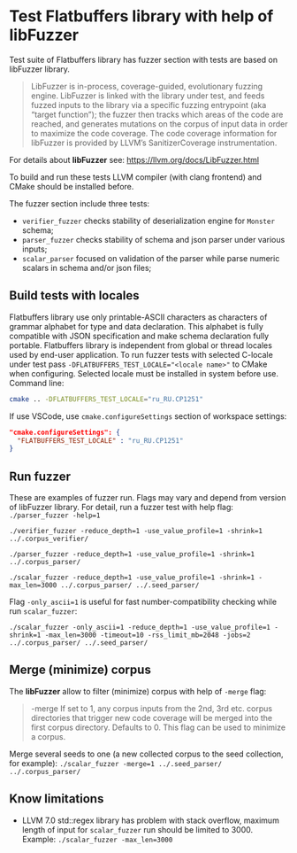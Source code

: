 # Test Flatbuffers library with help of libFuzzer
Test suite of Flatbuffers library has fuzzer section with tests are based on libFuzzer library.

> LibFuzzer is in-process, coverage-guided, evolutionary fuzzing engine.
LibFuzzer is linked with the library under test, and feeds fuzzed inputs to the library via a specific fuzzing entrypoint (aka “target function”);
the fuzzer then tracks which areas of the code are reached, and generates mutations on the corpus of input data in order to maximize the code coverage.
The code coverage information for libFuzzer is provided by LLVM’s SanitizerCoverage instrumentation.

For details about **libFuzzer** see: https://llvm.org/docs/LibFuzzer.html

To build and run these tests LLVM compiler (with clang frontend) and CMake should be installed before.

The fuzzer section include three tests:
- `verifier_fuzzer` checks stability of deserialization engine for `Monster` schema;
- `parser_fuzzer` checks stability of schema and json parser under various inputs;
- `scalar_parser` focused on validation of the parser while parse numeric scalars in schema and/or json files;

## Build tests with locales
Flatbuffers library use only printable-ASCII characters as characters of grammar alphabet for type and data declaration.
This alphabet is fully compatible with JSON specification and make schema declaration fully portable.
Flatbuffers library is independent from global or thread locales used by end-user application.
To run fuzzer tests with selected C-locale under test pass `-DFLATBUFFERS_TEST_LOCALE="<locale name>"` to CMake when configuring.
Selected locale must be installed in system before use.
Command line:
```sh
cmake .. -DFLATBUFFERS_TEST_LOCALE="ru_RU.CP1251"
```
If use VSCode, use `cmake.configureSettings` section of workspace settings:
```json
"cmake.configureSettings": {
  "FLATBUFFERS_TEST_LOCALE" : "ru_RU.CP1251"
}
```

## Run fuzzer
These are examples of fuzzer run.
Flags may vary and depend from version of libFuzzer library.
For detail, run a fuzzer test with help flag: `./parser_fuzzer -help=1`

`./verifier_fuzzer -reduce_depth=1 -use_value_profile=1 -shrink=1 ../.corpus_verifier/`

`./parser_fuzzer -reduce_depth=1 -use_value_profile=1 -shrink=1 ../.corpus_parser/`

`./scalar_fuzzer -reduce_depth=1 -use_value_profile=1 -shrink=1 -max_len=3000 ../.corpus_parser/ ../.seed_parser/`

Flag `-only_ascii=1` is useful for fast number-compatibility checking while run `scalar_fuzzer`:

`./scalar_fuzzer -only_ascii=1 -reduce_depth=1 -use_value_profile=1 -shrink=1 -max_len=3000 -timeout=10 -rss_limit_mb=2048 -jobs=2 ../.corpus_parser/ ../.seed_parser/`

## Merge (minimize) corpus
The **libFuzzer** allow to filter (minimize) corpus with help of `-merge` flag:
> -merge
    If set to 1, any corpus inputs from the 2nd, 3rd etc. corpus directories that trigger new code coverage will be merged into the first corpus directory.
    Defaults to 0. This flag can be used to minimize a corpus.

Merge several seeds to one (a new collected corpus to the seed collection, for example):
`./scalar_fuzzer -merge=1 ../.seed_parser/ ../.corpus_parser/`

## Know limitations
- LLVM 7.0 std::regex library has problem with stack overflow, maximum length of input for `scalar_fuzzer` run should be limited to 3000.
  Example: `./scalar_fuzzer -max_len=3000`
